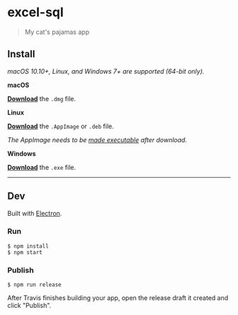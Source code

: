 # excel-sql

> My cat&#39;s pajamas app


## Install

*macOS 10.10+, Linux, and Windows 7+ are supported (64-bit only).*

**macOS**

[**Download**](https://github.com/elbadawy/undefined/releases/latest) the `.dmg` file.

**Linux**

[**Download**](https://github.com/elbadawy/undefined/releases/latest) the `.AppImage` or `.deb` file.

*The AppImage needs to be [made executable](http://discourse.appimage.org/t/how-to-make-an-appimage-executable/80) after download.*

**Windows**

[**Download**](https://github.com/elbadawy/undefined/releases/latest) the `.exe` file.


---


## Dev

Built with [Electron](https://electronjs.org).

### Run

```
$ npm install
$ npm start
```

### Publish

```
$ npm run release
```

After Travis finishes building your app, open the release draft it created and click "Publish".
